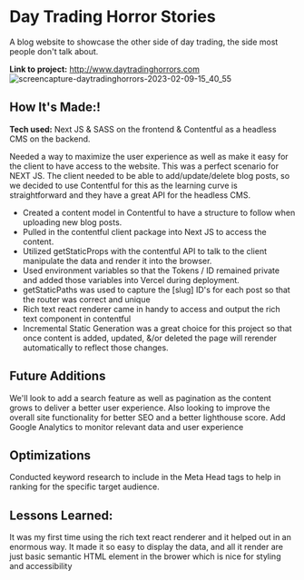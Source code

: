 # Day Trading Horror Stories
A blog website to showcase the other side of day trading, the side most people don't talk about.

**Link to project:** http://www.daytradinghorrors.com
![screencapture-daytradinghorrors-2023-02-09-15_40_55](https://user-images.githubusercontent.com/106452102/217962291-91aa71f4-0ca2-4e05-b23f-9fea0f8e139a.png)

## How It's Made:!

**Tech used:** Next JS & SASS on the frontend & Contentful as a headless CMS on the backend.

Needed a way to maximize the user experience as well as make it easy for the client to have access to the website. This was a perfect scenario for NEXT JS. The client needed to be able to add/update/delete blog posts, so we decided to use Contentful for this as the learning curve is straightforward and they have a great API for the headless CMS. 

- Created a content model in Contentful to have a structure to follow when uploading new blog posts.
- Pulled in the contentful client package into Next JS to access the content.
- Utilized getStaticProps with the contentful API to talk to the client manipulate the data and render it into the browser. 
- Used environment variables so that the Tokens / ID remained private and added those variables into Vercel during deployment.
- getStaticPaths was used to capture the [slug] ID's for each post so that the router was correct and unique
- Rich text react renderer came in handy to access and output the rich text component in contentful
- Incremental Static Generation was a great choice for this project so that once content is added, updated, &/or deleted the page will rerender automatically to reflect those changes.

## Future Additions
We'll look to add a search feature as well as pagination as the content grows to deliver a better user experience.
Also looking to improve the overall site functionality for better SEO and a better lighthouse score.
Add Google Analytics to monitor relevant data and user experience

## Optimizations
Conducted keyword research to include in the Meta Head tags to help in ranking for the specific target audience.

## Lessons Learned:
It was my first time using the rich text react renderer and it helped out in an enormous way. It made it so easy to display the data, and all it render are just basic semantic HTML element in the brower which is nice for styling and accessibility 

